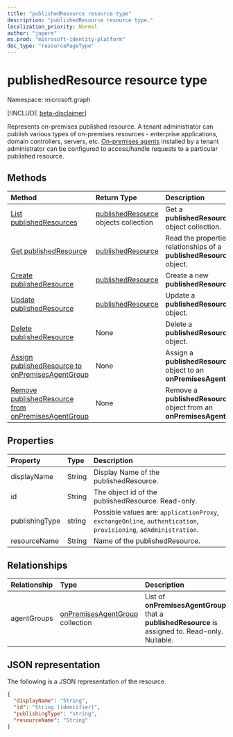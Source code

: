 ```yaml
---
title: "publishedResource resource type"
description: "publishedResource resource type."
localization_priority: Normal
author: "japere"
ms.prod: "microsoft-identity-platform"
doc_type: "resourcePageType"
---
```


# publishedResource resource type

Namespace: microsoft.graph

[!INCLUDE [beta-disclaimer](../../includes/beta-disclaimer.md)]

Represents on-premises published resource. A tenant administrator can publish various types of on-premises resources - enterprise applications, domain controllers, servers, etc. [On-premises agents](onpremisesagent.md) installed by a tenant administrator can be configured to access/handle requests to a particular published resource.

## Methods

| Method       | Return Type | Description |
|:-------------|:------------|:------------|
| [List publishedResources](../api/publishedresource-list.md) | [publishedResource](publishedresource.md) objects collection | Get a **publishedResources** object collection. |
| [Get publishedResource](../api/publishedresource-get.md) | [publishedResource](publishedresource.md) | Read the properties and relationships of a **publishedResource** object. |
| [Create publishedResource](../api/publishedresource-post.md) |  [publishedResource](publishedresource.md)  | Create a new **publishedResource**. |
| [Update publishedResource](../api/publishedresource-update.md) | [publishedResource](publishedresource.md) | Update a **publishedResource** object. |
| [Delete  publishedResource](../api/publishedresource-delete.md) | None | Delete a **publishedResource** object. |
| [Assign publishedResource to onPremisesAgentGroup](../api/publishedresource-post-agentgroups.md) | None | Assign a **publishedResource** object to an **onPremisesAgentGroup**. |
| [Remove publishedResource from onPremisesAgentGroup](../api/publishedresource-delete-agentgroups.md) | None |  Remove a **publishedResource** object from an **onPremisesAgentGroup**.|

## Properties

| Property     | Type        | Description |
|:-------------|:------------|:------------|
|displayName|String| Display Name of the publishedResource.|
|id|String| The object id of the publishedResource. Read-only.|
|publishingType|string| Possible values are: `applicationProxy`, `exchangeOnline`, `authentication`, `provisioning`, `adAdministration`.|
|resourceName|String|Name of the publishedResource.|

## Relationships

| Relationship | Type        | Description |
|:-------------|:------------|:------------|
|agentGroups|[onPremisesAgentGroup](onpremisesagentgroup.md) collection| List of **onPremisesAgentGroups** that a **publishedResource** is assigned to. Read-only. Nullable.|

## JSON representation

The following is a JSON representation of the resource.

<!-- {
  "blockType": "resource",
  "optionalProperties": [

  ],
  "@odata.type": "microsoft.graph.publishedResource",
  "keyProperty": "id"
}-->

```json
{
  "displayName": "String",
  "id": "String (identifier)",
  "publishingType": "string",
  "resourceName": "String"
}
```

<!-- uuid: 16cd6b66-4b1a-43a1-adaf-3a886856ed98
2019-02-04 14:57:30 UTC -->
<!-- {
  "type": "#page.annotation",
  "description": "publishedResource resource",
  "keywords": "",
  "section": "documentation",
  "tocPath": ""
}-->


